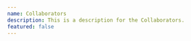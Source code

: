 ```yaml
---
name: Collaborators
description: This is a description for the Collaborators.
featured: false
---
```


